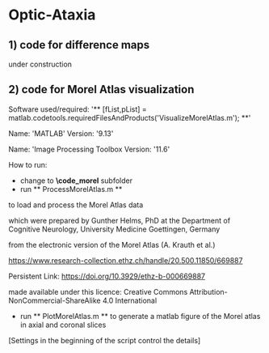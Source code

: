 # Optic-Ataxia
## 1) code for difference maps

under construction

## 2) code for Morel Atlas visualization
	
Software used/required: '** [fList,pList] = matlab.codetools.requiredFilesAndProducts('VisualizeMorelAtlas.m'); **'
	
Name: 'MATLAB'                      Version: '9.13'
	
Name: 'Image Processing Toolbox          Version: '11.6'
   	
How to run:
- change to __\code_morel__ subfolder
- run ** ProcessMorelAtlas.m **
	
to load and process the Morel Atlas data
	
which were prepared by Gunther Helms, PhD at the Department of Cognitive Neurology, University Medicine Goettingen, Germany
	
from the electronic version of the Morel Atlas (A. Krauth et al.)
	
https://www.research-collection.ethz.ch/handle/20.500.11850/669887
	
Persistent Link: https://doi.org/10.3929/ethz-b-000669887
	
made available under this licence: Creative Commons Attribution-NonCommercial-ShareAlike 4.0 International

- run ** PlotMorelAtlas.m ** 
to generate a matlab figure of the Morel atlas in axial and coronal slices

[Settings in the beginning of the script control the details]



